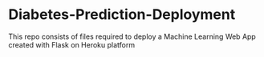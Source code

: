 # Diabetes-Prediction-Deployment
This repo consists of files required to deploy a Machine Learning Web App created with Flask on Heroku platform
